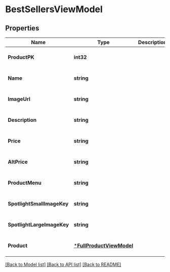# BestSellersViewModel

## Properties
Name | Type | Description | Notes
------------ | ------------- | ------------- | -------------
**ProductPK** | **int32** |  | [optional] [default to null]
**Name** | **string** |  | [optional] [default to null]
**ImageUrl** | **string** |  | [optional] [default to null]
**Description** | **string** |  | [optional] [default to null]
**Price** | **string** |  | [optional] [default to null]
**AltPrice** | **string** |  | [optional] [default to null]
**ProductMenu** | **string** |  | [optional] [default to null]
**SpotlightSmallImageKey** | **string** |  | [optional] [default to null]
**SpotlightLargeImageKey** | **string** |  | [optional] [default to null]
**Product** | [***FullProductViewModel**](FullProductViewModel.md) |  | [optional] [default to null]

[[Back to Model list]](../README.md#documentation-for-models) [[Back to API list]](../README.md#documentation-for-api-endpoints) [[Back to README]](../README.md)


